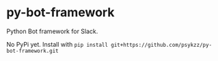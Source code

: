 # py-bot-framework
Python Bot framework for Slack.


No PyPi yet.
Install with `pip install git+https://github.com/psykzz/py-bot-framework.git`

